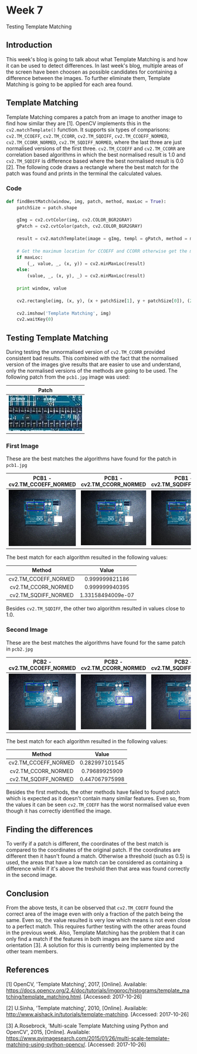 # Week 7
Testing Template Matching

## Introduction
This week's blog is going to talk about what Template Matching is and how it can be used to detect differences. In last week's blog,
multiple areas of the screen have been choosen as possible candidates for containing a difference between the images. To further eliminate them,
Template Matching is going to be applied for each area found.

## Template Matching
Template Matching compares a patch from an image to another image to find how similar they are [1]. OpenCV implements this in the `cv2.matchTemplate()` function. It supports six types of comparisons: `cv2.TM_CCOEFF`, `cv2.TM_CCORR`, `cv2.TM_SQDIFF`, `cv2.TM_CCOEFF_NORMED`, `cv2.TM_CCORR_NORMED`, `cv2.TM_SQDIFF_NORMED`, where the last three are just normalised versions of the first three. `cv2.TM_CCOEFF` and `cv2.TM_CCORR` are correlation based algorithms in which the best normalised result is 1.0 and `cv2.TM_SQDIFF` is difference based where the best normalised result is 0.0 [2]. The following code draws a rectangle where the best match for the patch was found and prints in the terminal the calculated values.

### Code
```python
def findBestMatch(window, img, patch, method, maxLoc = True):
    patchSize = patch.shape

    gImg = cv2.cvtColor(img, cv2.COLOR_BGR2GRAY)
    gPatch = cv2.cvtColor(patch, cv2.COLOR_BGR2GRAY)

    result = cv2.matchTemplate(image = gImg, templ = gPatch, method = method)

    # Get the maximum location for CCOEFF and CCORR otherwise get the minimum location
    if maxLoc:
        (_, value, _, (x, y)) = cv2.minMaxLoc(result)
    else:
        (value, _, (x, y), _) = cv2.minMaxLoc(result)

    print window, value

    cv2.rectangle(img, (x, y), (x + patchSize[1], y + patchSize[0]), (255, 0, 0), 3)

    cv2.imshow('Template Matching', img)
    cv2.waitKey(0)
```

## Testing Template Matching
During testing the unnormalised version of `cv2.TM_CCORR` provided consistent bad results. This combined with the fact that the normalised version of the images give results that are easier to use and understand, only the normalised versions of the methods are going to be used. The following patch from the `pcb1.jpg` image was used:

| Patch |
| :---: |
| <img src="images/patch.jpg" width="200"> |

### First Image
These are the best matches the algorithms have found for the patch in `pcb1.jpg`

| PCB1 - cv2.TM_CCOEFF_NORMED | PCB1 - cv2.TM_CCORR_NORMED | PCB1 - cv2.TM_SQDIFF_NORMED |
| :---: | :---: | :---: |
| <img src="images/pcb1_cv2.TM_CCOEFF_NORMED.jpg" width="200"> | <img src="images/pcb1_cv2.TM_CCORR_NORMED.jpg" width="200"> | <img src="images/pcb1_cv2.TM_SQDIFF_NORMED.jpg" width="200"> |  

The best match for each algorithm resulted in the following values:

| Method | Value |
| :---: | :---: |
| cv2.TM_CCOEFF_NORMED | 0.999999821186 |
| cv2.TM_CCORR_NORMED | 0.999999940395 |
| cv2.TM_SQDIFF_NORMED | 1.33158494009e-07 |

Besides `cv2.TM_SQDIFF`, the other two algorithm resulted in values close to 1.0.

### Second Image
These are the best matches the algorithms have found for the same patch in `pcb2.jpg`

| PCB2 - cv2.TM_CCOEFF_NORMED | PCB2 - cv2.TM_CCORR_NORMED | PCB2 - cv2.TM_SQDIFF_NORMED |
| :---: | :---: | :---: |
| <img src="images/pcb2_cv2.TM_CCOEFF_NORMED.jpg" width="200"> | <img src="images/pcb2_cv2.TM_CCORR_NORMED.jpg" width="200"> | <img src="images/pcb2_cv2.TM_SQDIFF_NORMED.jpg" width="200"> |  

The best match for each algorithm resulted in the following values:

| Method | Value |
| :---: | :---: |
| cv2.TM_CCOEFF_NORMED | 0.282997101545 |
| cv2.TM_CCORR_NORMED | 0.79689925909 |
| cv2.TM_SQDIFF_NORMED | 0.447067975998 |

Besides the first methods, the other methods have failed to found patch which is expected as it doesn't contain many similar features. Even so, from the values it can be seen `cv2.TM_COEFF` has the worst normalised value even though it has correctly identified the image.

## Finding the differences
To verify if a patch is different, the coordinates of the best match is compared to the coordinates of the original patch. If the coordinates are different then it hasn't found a match. Otherwise a threshold (such as 0.5) is used, the areas that have a low match can be considered as containing a difference while if it's above the treshold then that area was found correctly in the second image.

## Conclusion
From the above tests, it can be observed that `cv2.TM_COEFF` found the correct area of the image even with only a fraction of the patch being the same. Even so, the value resulted is very low which means is not even close to a perfect match. This requires further testing with the other areas found in the previous week. Also, Template Matching has the problem that it can only find a match if the features in both images are the same size and orientation [3]. A solution for this is currently being implemented by the other team members.

## References
[1] OpenCV, 'Template Matching', 2017, [Online]. Available: https://docs.opencv.org/2.4/doc/tutorials/imgproc/histograms/template_matching/template_matching.html. [Accessed: 2017-10-26]

[2] U.Sinha, 'Template matching', 2010, [Online]. Available: http://www.aishack.in/tutorials/template-matching. [Accessed: 2017-10-26]

[3] A.Rosebrock, 'Multi-scale Template Matching using Python and OpenCV', 2015, [Online]. Available: https://www.pyimagesearch.com/2015/01/26/multi-scale-template-matching-using-python-opencv/. [Accessed: 2017-10-26]
